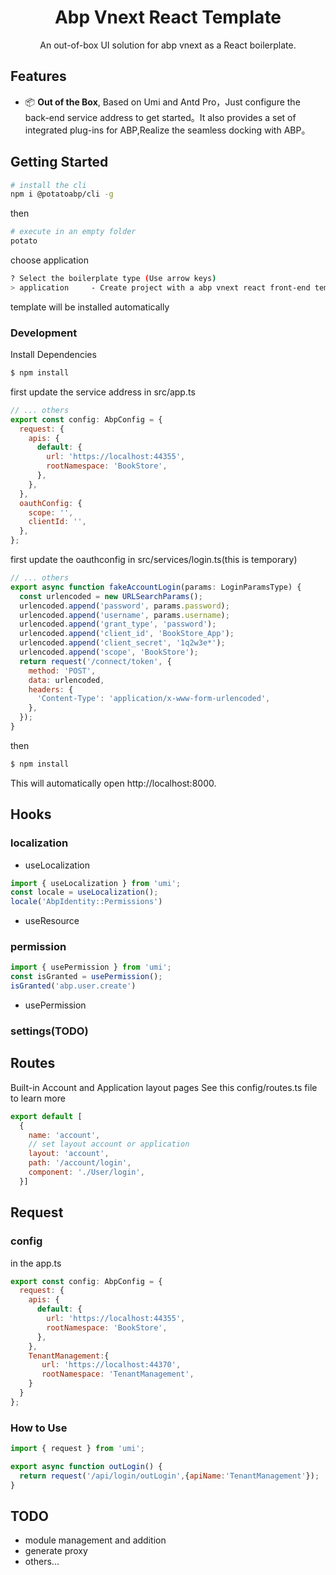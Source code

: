 
<h1 align="center"> Abp Vnext React Template</h1>
<div align="center">
 An out-of-box UI solution for abp vnext as a React boilerplate.
</div>

## Features

- 📦 **Out of the Box**, Based on Umi and Antd Pro，Just configure the back-end service address to get started。It also provides a set of integrated plug-ins for ABP,Realize the seamless docking with ABP。

## Getting Started

```bash
# install the cli
npm i @potatoabp/cli -g
```
then
```bash
# execute in an empty folder
potato
```
choose application
```bash
? Select the boilerplate type (Use arrow keys)
> application     - Create project with a abp vnext react front-end template
```
template will be installed automatically

### Development

Install Dependencies
```bash
$ npm install
```
first update the service address in src/app.ts
```javascript
// ... others
export const config: AbpConfig = {
  request: {
    apis: {
      default: {
        url: 'https://localhost:44355',
        rootNamespace: 'BookStore',
      },
    },
  },
  oauthConfig: {
    scope: '',
    clientId: '',
  },
};
```
first update the oauthconfig  in src/services/login.ts(this is temporary)
```javascript
// ... others
export async function fakeAccountLogin(params: LoginParamsType) {
  const urlencoded = new URLSearchParams();
  urlencoded.append('password', params.password);
  urlencoded.append('username', params.username);
  urlencoded.append('grant_type', 'password');
  urlencoded.append('client_id', 'BookStore_App');
  urlencoded.append('client_secret', '1q2w3e*');
  urlencoded.append('scope', 'BookStore');
  return request('/connect/token', {
    method: 'POST',
    data: urlencoded,
    headers: {
      'Content-Type': 'application/x-www-form-urlencoded',
    },
  });
}

```
then
```bash
$ npm install
```
This will automatically open http://localhost:8000.
## Hooks
### localization
- useLocalization
```javascript
import { useLocalization } from 'umi';
const locale = useLocalization();
locale('AbpIdentity::Permissions')
```
- useResource
### permission
```javascript
import { usePermission } from 'umi';
const isGranted = usePermission();
isGranted('abp.user.create')
```
- usePermission
### settings(TODO)

## Routes
Built-in Account and Application layout pages 
See this config/routes.ts file to learn more
```javascript
export default [
  {
    name: 'account',
    // set layout account or application
    layout: 'account',
    path: '/account/login',
    component: './User/login',
  }]
```
## Request
### config 
in the app.ts
```javascript
export const config: AbpConfig = {
  request: {
    apis: {
      default: {
        url: 'https://localhost:44355',
        rootNamespace: 'BookStore',
      },
    },
    TenantManagement:{
       url: 'https://localhost:44370',
       rootNamespace: 'TenantManagement',
    }
  }
};
```
### How to Use
```javascript
import { request } from 'umi';

export async function outLogin() {
  return request('/api/login/outLogin',{apiName:'TenantManagement'});
}

```
## TODO
- module management and addition
- generate proxy
- others...
